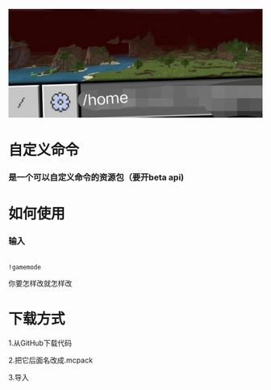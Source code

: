 ![pack](pack_icon.png)

# 自定义命令

### 是一个可以自定义命令的资源包（要开beta api)

# 如何使用

### 输入

```

!gamemode

```



你要怎样改就怎样改

# 下载方式

1.从GitHub下载代码

2.把它后面名改成.mcpack

3.导入
